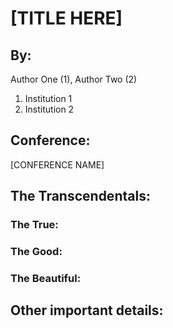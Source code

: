 # [TITLE HERE]

## By: 

Author One (1), Author Two (2)

1. Institution 1
2. Institution 2

## Conference:

[CONFERENCE NAME]

## The Transcendentals:

### The True:

### The Good:

### The Beautiful:


## Other important details: